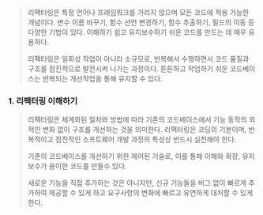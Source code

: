 > 리팩터링은 특정 언어나 프레임워크를 가리지 않으며 모든 코드에 적용 가능한 개념이다.
> 변수 이름 바꾸기, 함수 선언 변경하기, 함수 추출하기, 필드의 이동 등 다양한 기법이 있다.
> 이해하기 쉽고 유지보수하기 쉬운 코드를 만드는 데 매우 유용하다.
> 
> 리팩터링은 일회성 작업이 아니라 소규모로, 반복해서 수행하면서 코드 품질과 구조를 점진적으로 발전시켜 나가는 과정이다. 튼튼하고 작업하기 쉬운 코드베이스는 반복되는 개선작업을 통해 유지할 수 있다.


### 1. 리팩터링 이해하기

> 리팩터링은 체계화된 절차와 방법에 따라 기존의 코드베이스에서 기능 동작의 외적인 변화 없이 구조를 개선하는 것을 의미한다. 리팩터링은 코딩의 기본이며, 반복적이고 점진적인 소프트웨어 개발 과정의 특성상 반드시 실천해야 한다.
> 
> 기존의 코드베이스를 개선하기 위한 제어된 기술로, 이를 통해 이해와 확장, 유지보수가 용이한 코드를 만들수 있다.
> 
> 새로운 기능을 직접 추가하는 것은 아니지만, 신규 기능들을 버그 없이 빠르게 추가하여 제공할 수 있게 하고 요구사항의 변화에 빠르고 유연하게 대처할 수 있게 한다.